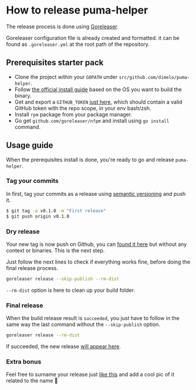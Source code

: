 # How to release puma-helper

The release process is done using [Goreleaser](https://goreleaser.com/).

Goreleaser configuration file is already created and formatted. it can be found as `.goreleaser.yml` at the root path of the repository.

## Prerequisites starter pack

* Clone the project within your `GOPATH` under `src/github.com/dimelo/puma-helper`.
* Follow [the official install guide](https://goreleaser.com/install/) based on the OS you want to build the binary.
* Get and export a `GITHUB_TOKEN` [just here](https://github.com/settings/tokens), which should contain a valid GitHub token with the repo scope, in your env bash/zsh.
* Install `rpm` package from your package manager.
* Go get `github.com/goreleaser/nfpm` and install using `go install` command.

## Usage guide

When the prerequisites install is done, you're ready to go and release `puma-helper`.

### Tag your commits

In first, tag your commits as a release using [semantic versioning](https://semver.org/) and push it.
```bash
$ git tag -a v0.1.0 -m "First release"
$ git push origin v0.1.0
````

### Dry release

Your new tag is now push on Github, you can [found it here](https://github.com/dimelo/puma-helper/tags) but without any context or binaries. This is the next step.

Just follow the next lines to check if everything works fine, before doing the final release process.

```bash
goreleaser release --skip-publish --rm-dist
```

`--rm-dist` option is here to clean up your build folder.

### Final release

When the build release result is `succeeded`, you just have to follow in the same way the last command without the `--skip-publish` option.

```bash
goreleaser release --rm-dist
```

If succeeded, the new release [will appear here](https://github.com/dimelo/puma-helper/releases). 

### Extra bonus

Feel free to surname your release just [like this](https://github.com/dimelo/puma-helper/releases/tag/v1.0.0) and add a cool pic of it related to the name :rocket:
